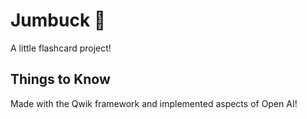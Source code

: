 # Jumbuck 🐑
A little flashcard project!

## Things to Know
Made with the Qwik framework and implemented aspects of Open AI!
